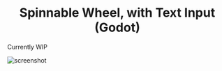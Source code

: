 <h1 align="center">
  Spinnable Wheel, with Text Input (Godot)
</h1>

Currently WIP

![screenshot](https://raw.githubusercontent.com/PhamMinhKha/spin-wheel-godot/main/addons/screenshoot.png)
